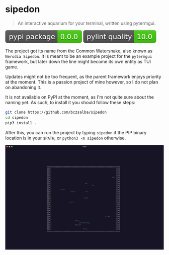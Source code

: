 # sipedon
> An interactive aquarium for your terminal, written using pytermgui.

[![PyPI version](https://raw.githubusercontent.com/bczsalba/sipedon/master/assets/version.svg)]()
[![Pylint quality](https://raw.githubusercontent.com/bczsalba/sipedon/master/assets/quality.svg)](https://github.com/bczsalba/sipedon/blob/master/utils/create_badge.py)

The project got its name from the Common Watersnake, also known as `Nerodia Sipedon`. It is meant to be an example project for the `pytermgui` framework, but later down the line might become its own entity as TUI game.

Updates might not be too frequent, as the parent framework enjoys priority at the moment. This is a passion project of mine however, so I do not plan on abandoning it.

It is not available on PyPI at the moment, as I'm not quite sure about the naming yet. As such, to install it you should follow these steps:
```bash
git clone https://github.com/bczsalba/sipedon
cd sipedon
pip3 install .
```

After this, you can run the project by typing `sipedon` if the PIP binary location is in your `$PATH`, or `python3 -m sipedon` otherwise.

![screenshot](https://raw.githubusercontent.com/bczsalba/sipedon/master/assets/screenshot.png)
